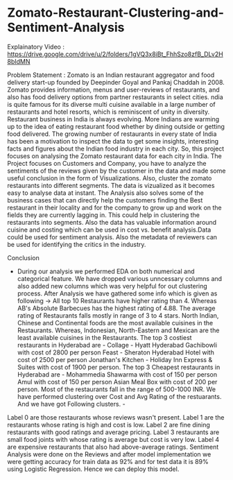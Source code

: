 # Zomato-Restaurant-Clustering-and-Sentiment-Analysis

Explainatory Video : https://drive.google.com/drive/u/2/folders/1gVQ3x8iBt_FhhSzo8zfB_DLv2H8bIdMN


Problem Statement :
Zomato is an Indian restaurant aggregator and food delivery start-up founded by Deepinder Goyal and Pankaj Chaddah in 2008. Zomato provides information, menus and user-reviews of restaurants, and also has food delivery options from partner restaurants in select cities.
ndia is quite famous for its diverse multi cuisine available in a large number of restaurants and hotel resorts, which is reminiscent of unity in diversity. Restaurant business in India is always evolving. More Indians are warming up to the idea of eating restaurant food whether by dining outside or getting food delivered. The growing number of restaurants in every state of India has been a motivation to inspect the data to get some insights, interesting facts and figures about the Indian food industry in each city. So, this project focuses on analysing the Zomato restaurant data for each city in India. The Project focuses on Customers and Company, you have to analyze the sentiments of the reviews given by the customer in the data and made some useful conclusion in the form of Visualizations. Also, cluster the zomato restaurants into different segments. The data is vizualized as it becomes easy to analyse data at instant. The Analysis also solves some of the business cases that can directly help the customers finding the Best restaurant in their locality and for the company to grow up and work on the fields they are currently lagging in. This could help in clustering the restaurants into segments. Also the data has valuable information around cuisine and costing which can be used in cost vs. benefit analysis.Data could be used for sentiment analysis. Also the metadata of reviewers can be used for identifying the critics in the industry.

Conclusion
- During our analysis we performed EDA on both numerical and categorical feature. We have dropped various unncessary columns and also added new columns which was very helpful for out clustering process.
After Analysis we have gathered some info which is given as following ->
All top 10 Restaurants have higher rating than 4. Whereas AB's Absolute Barbecues has the highest rating of 4.88.
The average rating of Restaurants falls mostly in range of 3 to 4 stars.
North Indian, Chinese and Continental foods are the most available cuisines in the Restaurants. Whereas, Indonesian, North-Eastern and Mexican are the least available cuisines in the Restaurants.
The top 3 costiest restaurants in Hyderabad are -
Collage - Hyatt Hyderabad Gachibowli with cost of 2800 per person
Feast - Sheraton Hyderabad Hotel with cost of 2500 per person
Jonathan's Kitchen - Holiday Inn Express & Suites with cost of 1900 per person.
The top 3 Cheapest restaurants in Hyderabad are -
Mohammedia Shawarma with cost of 150 per person
Amul with cost of 150 per person
Asian Meal Box with cost of 200 per person.
Most of the restaurants fall in the range of 500-1000 INR.
We have performed clustering over Cost and Avg Rating of the restuarants. And we have got Following clusters. -

Label 0 are those restaurants whose reviews wasn't present.
Label 1 are the restaurants whose rating is high and cost is low.
Label 2 are fine dining restaurants with good ratings and average pricing.
Label 3 restaurants are small food joints with whose rating is average but cost is very low.
Label 4 are expensive restaurants that also had above-average ratings.
Sentiment Analysis were done on the Reviews and after model implementation we were getting accuracy for train data as 92% and for test data it is 89% using Logistic Regression. Hence we can deploy this model.

